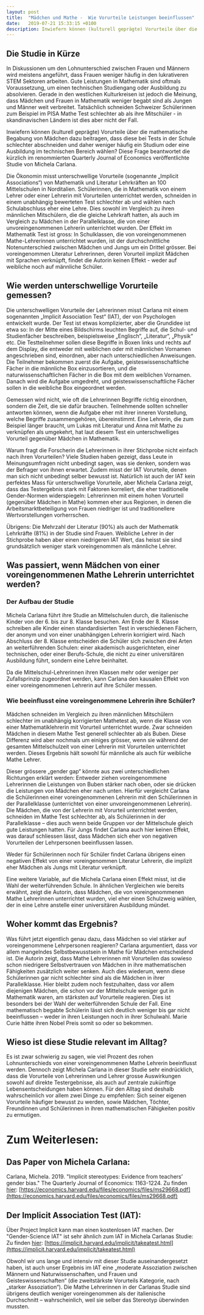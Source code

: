 ```yaml
---
layout: post
title:  "Mädchen und Mathe -  Wie Vorurteile Leistungen beeinflussen"
date:   2019-07-21 15:33:15 +0100
description: Inwiefern können (kulturell geprägte) Vorurteile über die mathematische Begabung von Mädchen dazu beitragen, dass diese bei Tests in der Schule schlechter abschneiden und daher weniger häufig ein Studium oder eine Ausbildung im technischen Bereich wählen? Diese Frage beantwortet die kürzlich im renommierten Quarterly Journal of Economics veröffentlichte Studie von Michela Carlana.
---
```



## Die Studie in Kürze

In Diskussionen um den Lohnunterschied zwischen Frauen und Männern wird meistens angeführt, dass Frauen weniger häufig in den lukrativeren STEM Sektoren arbeiten. Gute Leistungen in Mathematik sind oftmals Voraussetzung, um einen technischen Studiengang oder Ausbildung zu absolvieren. Gerade in den westlichen Kulturkreisen ist jedoch die Meinung, dass Mädchen und Frauen in Mathematik weniger begabt sind als Jungen und Männer weit verbreitet. Tatsächlich schneiden Schweizer Schülerinnen zum Beispiel im PISA Mathe Test schlechter ab als ihre Mitschüler - in skandinavischen Ländern ist dies aber nicht der Fall.

Inwiefern können (kulturell geprägte) Vorurteile über die mathematische Begabung von Mädchen dazu beitragen, dass diese bei Tests in der Schule schlechter abschneiden und daher weniger häufig ein Studium oder eine Ausbildung im technischen Bereich wählen? Diese Frage beantwortet die kürzlich im renommierten Quarterly Journal of Economics veröffentlichte Studie von Michela Carlana.

Die Ökonomin misst unterschwellige Vorurteile (sogenannte „Implicit Associations“) von Mathematik und Literatur Lehrkräften an 100 Mittelschulen in Norditalien. Schülerinnen, die in Mathematik von einem Lehrer oder einer Lehrerin mit Vorurteilen unterrichtet werden, schneiden in einem unabhängig bewerteten Test schlechter ab und wählen nach Schulabschluss eher eine Lehre. Dies sowohl im Vergleich zu ihren männlichen Mitschülern, die die gleiche Lehrkraft hatten, als auch im Vergleich zu Mädchen in der Parallelklasse, die von einer unvoreingenommenen Lehrerin unterrichtet wurden. Der Effekt im Mathematik Test ist gross: In Schulklassen, die von voreingenommenen Mathe-Lehrerinnen unterrichtet wurden, ist der durchschnittliche Notenunterschied zwischen Mädchen und Jungs um ein Drittel grösser. Bei voreingenommen Literatur Lehrerinnen, deren Vorurteil implizit Mädchen mit Sprachen verknüpft, findet die Autorin keinen Effekt - weder auf weibliche noch auf männliche Schüler.

## Wie werden unterschwellige Vorurteile gemessen?

Die unterschwelligen Vorurteile der Lehrerinnen misst Carlana mit einem sogenannten „Implicit Association Test“ (IAT), der von Psychologen entwickelt wurde. Der Test ist etwas komplizierter, aber die Grundidee ist etwa so: In der Mitte eines Bildschirms leuchten Begriffe auf, die Schul- und Studienfächer beschreiben, beispielsweise „Englisch“, „Literatur“, „Physik“ etc. Die Testteilnehmer sollen diese Begriffe in Boxen links und rechts auf dem Display, die entweder mit weiblichen oder mit männlichen Vornamen angeschrieben sind, einordnen, aber nach unterschiedlichen Anweisungen. Die Teilnehmer bekommen zuerst die Aufgabe, geisteswissenschaftliche Fächer in die männliche Box einzusortieren, und die naturwissenschaftlichen Fächer in die Box mit dem weiblichen Vornamen. Danach wird die Aufgabe umgedreht, und geisteswissenschaftliche Fächer sollen in die weibliche Box eingeordnet werden.

Gemessen wird nicht, wie oft die Lehrerinnen Begriffe richtig einordnen, sondern die Zeit, die sie dafür brauchen. Teilnehmende sollten schneller antworten können, wenn die Aufgabe eher mit ihrer inneren Vorstellung, welche Begriffe zusammengehören, übereinstimmt. Eine Lehrerin, die zum Beispiel länger braucht, um Lukas mit Literatur und Anna mit Mathe zu verknüpfen als umgekehrt, hat laut diesem Test ein unterschwelliges Vorurteil gegenüber Mädchen in Mathematik.

Warum fragt die Forscherin die Lehrerinnen in ihrer Stichprobe nicht einfach nach ihren Vorurteilen? Viele Studien haben gezeigt, dass Leute in Meinungsumfragen nicht unbedingt sagen, was sie denken, sondern was der Befrager von ihnen erwartet. Zudem misst der IAT Vorurteile, denen man sich nicht unbedingt selber bewusst ist. Natürlich ist auch der IAT kein perfektes Mass für unterschwellige Vorurteile, aber Michela Carlana zeigt, dass das Testergebnis stark mit Faktoren korreliert, die eher traditionelle Gender-Normen widerspiegeln: Lehrerinnen mit einem hohen Vorurteil (gegenüber Mädchen in Mathe) kommen eher aus Regionen, in denen die Arbeitsmarktbeteiligung von Frauen niedriger ist und traditionellere Wertvorstellungen vorherrschen.

Übrigens: Die Mehrzahl der Literatur (90%) als auch der Mathematik Lehrkräfte (81%) in der Studie sind Frauen. Weibliche Lehrer in der Stichprobe haben aber einen niedrigeren IAT Wert, das heisst sie sind grundsätzlich weniger stark voreingenommen als männliche Lehrer.

## Was passiert, wenn Mädchen von einer voreingenommenen Mathe Lehrerin unterrichtet werden?

### Der Aufbau der Studie

Michela Carlana führt ihre Studie an Mittelschulen durch, die italienische Kinder von der 6. bis zur 8. Klasse besuchen. Am Ende der 8. Klasse schreiben alle Kinder einen standardisierten Test in verschiedenen Fächern, der anonym und von einer unabhängigen Lehrerin korrigiert wird. Nach Abschluss der 8. Klasse entscheiden die Schüler sich zwischen drei Arten an weiterführenden Schulen: einer akademisch ausgerichteten, einer technischen, oder einer Berufs-Schule, die nicht zu einer universitären Ausbildung führt, sondern eine Lehre beinhaltet.

Da die Mittelschul-Lehrerinnen ihren Klassen mehr oder weniger per Zufallsprinzip zugeordnet werden, kann Carlana den kausalen Effekt von einer voreingenommenen Lehrerin auf ihre Schüler messen.

### Wie beeinflusst eine voreingenommene Lehrerin ihre Schüler?

Mädchen schneiden im Vergleich zu ihren männlichen Mitschülern schlechter im unabhängig korrigierten Mathetest ab, wenn die Klasse von einer Mathematiklehrerin mit Vorurteil unterrichtet wurde. Zwar schneiden Mädchen in diesem Mathe Test generell schlechter ab als Buben. Diese Differenz wird aber nochmals um einiges grösser, wenn sie während der gesamten Mittelschulzeit von einer Lehrerin mit Vorurteilen unterrichtet werden. Dieses Ergebnis hält sowohl für männliche als auch für weibliche Mathe Lehrer.

Dieser grössere „gender gap“ könnte aus zwei unterschiedlichen Richtungen erklärt werden: Entweder ziehen voreingenommene Lehrerinnen die Leistungen von Buben stärker nach oben, oder sie drücken die Leistungen von Mädchen eher nach unten. Hierfür vergleicht Carlana die Schülerinnen einer voreingenommenen Lehrerin mit den Schülerinnen in der Parallelklasse (unterrichtet von einer unvoreingenommenen Lehrerin). Die Mädchen, die von der Lehrerin mit Vorurteil unterrichtet werden, schneiden im Mathe Test schlechter ab, als Schülerinnen in der Parallelklasse – dies auch wenn beide Gruppen vor der Mittelschule gleich gute Leistungen hatten. Für Jungs findet Carlana auch hier keinen Effekt, was darauf schliessen lässt, dass Mädchen sich eher von negativen Vorurteilen der Lehrpersonen beeinflussen lassen.

Weder für Schülerinnen noch für Schüler findet Carlana übrigens einen negativen Effekt von einer voreingenommen Literatur Lehrerin, die implizit eher Mädchen als Jungs mit Literatur verknüpft.

Eine weitere Variable, auf die Michela Carlana einen Effekt misst, ist die Wahl der weiterführenden Schule. In ähnlichen Vergleichen wie bereits erwähnt, zeigt die Autorin, dass Mädchen, die von voreingenommenen Mathe Lehrerinnen unterrichtet wurden, viel eher einen Schulzweig wählen, der in eine Lehre anstelle einer universitären Ausbildung mündet.

## Woher kommt das Ergebnis?
Was führt jetzt eigentlich genau dazu, dass Mädchen so viel stärker auf voreingenommene Lehrpersonen reagieren? Carlana argumentiert, dass vor allem mangelndes Selbstbewusstsein in Mathe für Mädchen entscheidend ist. Die Autorin zeigt, dass Mathe Lehrerinnen mit Vorurteilen das sowieso schon niedrigere Selbstvertrauen von Mädchen in ihre mathematischen Fähigkeiten zusätzlich weiter senken.  Auch dies wiederum, wenn diese Schülerinnen gar nicht schlechter sind als die Mädchen in ihrer Parallelklasse.
Hier bleibt zudem noch festzuhalten, dass vor allem diejenigen Mädchen, die schon vor der Mittelschule weniger gut in Mathematik waren, am stärksten auf Vorurteile reagieren. Dies ist besonders bei der Wahl der weiterführenden Schule der Fall. Eine mathematisch begabte Schülerin lässt sich deutlich weniger bis gar nicht beeinflussen – weder in ihren Leistungen noch in ihrer Schulwahl. Marie Curie hätte ihren Nobel Preis somit so oder so bekommen.

## Wieso ist diese Studie relevant im Alltag?

Es ist zwar schwierig zu sagen, wie viel Prozent des rohen Lohnunterschieds von einer voreingenommenen Mathe Lehrerin beeinflusst werden. Dennoch zeigt Michela Carlana in dieser Studie sehr eindrücklich, dass die Vorurteile von Lehrerinnen und Lehrer grosse Auswirkungen sowohl auf direkte Testergebnisse, als auch auf zentrale zukünftige Lebensentscheidungen haben können.
Für den Alltag sind deshalb wahrscheinlich vor allem zwei Dinge zu empfehlen: Sich seiner eigenen Vorurteile häufiger bewusst zu werden, sowie Mädchen, Töchter, Freundinnen und Schülerinnen in ihren mathematischen Fähigkeiten positiv zu ermutigen.

# Zum Weiterlesen:

## Das Paper von Michela Carlana:

Carlana, Michela. 2019. "Implicit stereotypes: Evidence from teachers’ gender bias." The Quarterly Journal of Economics: 1163-1224.
Zu finden [hier](https://economics.harvard.edu/files/economics/files/ms29668.pdf): [https://economics.harvard.edu/files/economics/files/ms29668.pdf](https://economics.harvard.edu/files/economics/files/ms29668.pdf)

## Der Implicit Association Test (IAT):

Über Project Implicit kann man einen kostenlosen IAT machen. Der "Gender-Science IAT" ist sehr ähnlich zum IAT in Michela Carlanas Studie:
Zu finden [hier](https://implicit.harvard.edu/implicit/takeatest.html): [https://implicit.harvard.edu/implicit/takeatest.html](https://implicit.harvard.edu/implicit/takeatest.html)

Obwohl wir uns lange und intensiv mit dieser Studie auseinandergesetzt haben, ist auch unser Ergebnis im IAT eine „moderate Assoziation zwischen Männern und Naturwissenschaften, und Frauen und Geisteswissenschaften“ (die zweitstärkste Vorurteils Kategorie, nach „starker Assoziation“). Die Mathe Lehrerinnen in der Carlanas Studie sind übrigens deutlich weniger voreingenommen als der italienische Durchschnitt – wahrscheinlich, weil sie selber das Stereotyp überwinden mussten.
